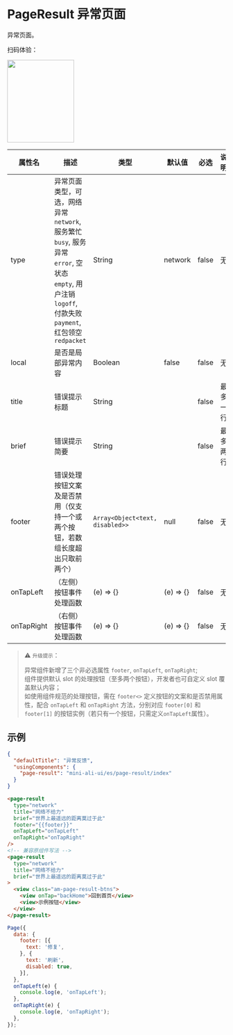 # PageResult 异常页面

异常页面。

扫码体验：

<img src="https://gw.alipayobjects.com/zos/rmsportal/ZCkOkoTgcKkhEhqHbnBL.jpeg" width="154" height="190" />


| 属性名 | 描述 | 类型 | 默认值 | 必选 | 说明 |
| ---- | ---- | ---- | ---- | ---- | ---- |
| type | 异常页面类型，可选，网络异常`network`, 服务繁忙`busy`, 服务异常`error`, 空状态`empty`, 用户注销`logoff`, 付款失败`payment`, 红包领空`redpacket` | String | network | false | 无 |
| local | 是否是局部异常内容 | Boolean | false | false | 无  |
| title | 错误提示标题 | String |  | false | 最多一行 |
| brief | 错误提示简要 | String |  | false | 最多两行 | 
| footer | 错误处理按钮文案及是否禁用（仅支持一个或两个按钮，若数组长度超出只取前两个） | `Array<Object<text, disabled>>` | null | false | 无 |
| onTapLeft | （左侧）按钮事件处理函数 | (e) => {}  | (e) => {} | false | 无 | 
| onTapRight | （右侧）按钮事件处理函数 | (e) => {}  | (e) => {} | false | 无 | 

> ⚠️ `升级提示`：
>
> 异常组件新增了三个非必选属性 `footer`, `onTapLeft`, `onTapRight`;  
> 组件提供默认 slot 的处理按钮（至多两个按钮），开发者也可自定义 slot 覆盖默认内容；  
> 如使用组件规范的处理按钮，需在 `footer<>` 定义按钮的文案和是否禁用属性，配合 `onTapLeft` 和 `onTapRight` 方法，分别对应 `footer[0]` 和 `footer[1]` 的按钮实例（若只有一个按钮，只需定义`onTapLeft`属性）。


## 示例

```json
{
  "defaultTitle": "异常反馈",
  "usingComponents": {
    "page-result": "mini-ali-ui/es/page-result/index"
  }
}
```

```html
<page-result
  type="network"
  title="网络不给力"
  brief="世界上最遥远的距离莫过于此"
  footer="{{footer}}"
  onTapLeft="onTapLeft"
  onTapRight="onTapRight"
/>
<!-- 兼容原组件写法 -->
<page-result
  type="network"
  title="网络不给力"
  brief="世界上最遥远的距离莫过于此"
>
  <view class="am-page-result-btns">
    <view onTap="backHome">回到首页</view>
    <view>示例按钮</view>
  </view>
</page-result>
```

```js
Page({
  data: {
    footer: [{
      text: '修复',
    }, {
      text: '刷新',
      disabled: true,
    }],
  },
  onTapLeft(e) {
    console.log(e, 'onTapLeft');
  },
  onTapRight(e) {
    console.log(e, 'onTapRight');
  },
});

```
